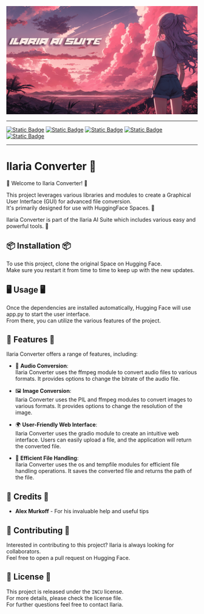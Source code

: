 ![Ilaria Converter](./ilariaaisuite.png)
***
[![Static Badge](https://img.shields.io/badge/%F0%9F%A4%97%20Hugging%20Face-Space-s?labelColor=YELLOW&color=FFEA00)](https://huggingface.co/spaces/TheStinger/Ilaria_Converter) [![Static Badge](https://img.shields.io/badge/%F0%9F%A4%97%20HF%20Space-Duplication-s?labelColor=YELLOW&color=FFEA00)](https://huggingface.co/spaces/TheStinger/Ilaria_Converter?duplicate=true) [![Static Badge](https://img.shields.io/badge/GitHub-Source%20Code-s?logo=GitHub)](https://github.com/TheStingerX/Ilaria-Converter) [![Static Badge](https://img.shields.io/badge/AI%20Hub-Discord%20Server-s?logo=Discord&color=%09%237289da)](https://discord.gg/aihub) [![Static Badge](https://img.shields.io/badge/Ko--Fi-s?logo=Ko-Fi&label=Support%20me%20on&labelColor=434b57&color=FF5E5B)](https://ko-fi.com/ilariaowo)
***
<p align="center">
  <h1>Ilaria Converter 💖</h1>
</p>

🎉 Welcome to Ilaria Converter! 🎉  
  
This project leverages various libraries and modules to create a Graphical User Interface (GUI) for advanced file conversion.  
It's primarily designed for use with HuggingFace Spaces. 🤗   

Ilaria Converter is part of the Ilaria AI Suite which includes various easy and powerful tools. 💖

## 📦 Installation 📦

To use this project, clone the original Space on Hugging Face.  
Make sure you restart it from time to time to keep up with the new updates.

## 🖥️ Usage 🖥️

Once the dependencies are installed automatically, Hugging Face will use app.py to start the user interface.  
From there, you can utilize the various features of the project.

## 🌟 Features 🌟

Ilaria Converter offers a range of features, including:

- 🎵 **Audio Conversion**:  
Ilaria Converter uses the ffmpeg module to convert audio files to various formats.
It provides options to change the bitrate of the audio file.

- 🖼️ **Image Conversion**:  
Ilaria Converter uses the PIL and ffmpeg modules to convert images to various formats.
It provides options to change the resolution of the image.

- 🌍 **User-Friendly Web Interface**:  
Ilaria Converter uses the gradio module to create an intuitive web interface.
Users can easily upload a file, and the application will return the converted file.

- 📂 **Efficient File Handling**:  
Ilaria Converter uses the os and tempfile modules for efficient file handling operations.
It saves the converted file and returns the path of the file.

## 🙏 Credits 🙏

- **Alex Murkoff** - For his invaluable help and useful tips

## 🤝 Contributing 🤝

Interested in contributing to this project? Ilaria is always looking for collaborators.  
Feel free to open a pull request on Hugging Face.

## 📄 License 📄

This project is released under the `INCU` license.  
For more details, please check the license file.  
For further questions feel free to contact Ilaria.

